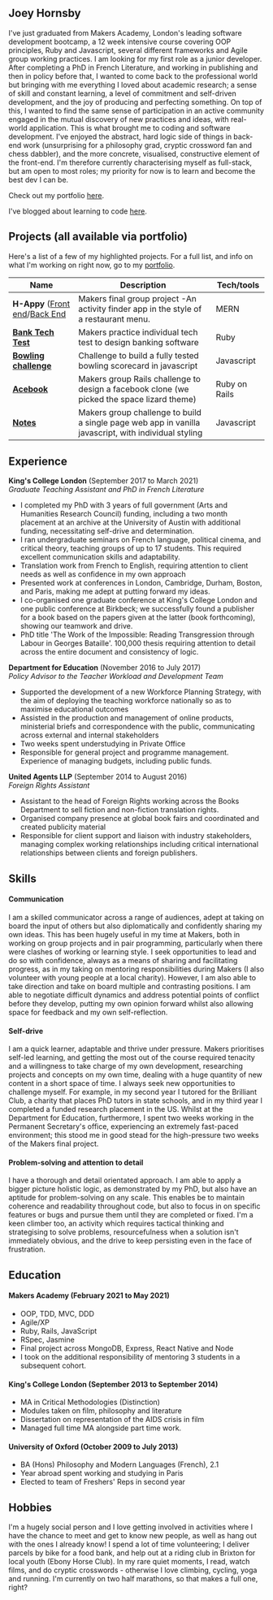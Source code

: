 ## Joey Hornsby

I've just graduated from Makers Academy, London's leading software development bootcamp, a 12 week intensive course covering OOP principles, Ruby and Javascript, several different frameworks and Agile group working practices. I am looking for my first role as a junior developer. After completing a PhD in French Literature, and working in publishing and then in policy before that, I wanted to come back to the professional world but bringing with me everything I loved about academic research; a sense of skill and constant learning, a level of commitment and self-driven development, and the joy of producing and perfecting something. On top of this, I wanted to find the same sense of participation in an active community engaged in the mutual discovery of new practices and ideas, with real-world application. This is what brought me to coding and software development. I've enjoyed the abstract, hard logic side of things in back-end work (unsurprising for a philosophy grad, cryptic crossword fan and chess dabbler), and the more concrete, visualised, constructive element of the front-end. I'm therefore currently characterising myself as full-stack, but am open to most roles; my priority for now is to learn and become the best dev I can be.

Check out my portfolio [here](https://jshorns.github.io/portfolio/).

I've blogged about learning to code [here](https://joey-s-hornsby.medium.com/).

## Projects (all available via portfolio)

Here's a list of a few of my highlighted projects. For a full list, and info on what I'm working on right now, go to my [portfolio](https://jshorns.github.io/portfolio/).

| Name                         | Description       | Tech/tools        |
| ---------------------------- | ----------------- | ----------------- |
| **H-Appy** ([Front end](https://github.com/peter-james-allen/h-appy-client)/[Back End](https://github.com/AJ8GH/h-appy-server) | Makers final group project -An activity finder app in the style of a restaurant menu.   | MERN              |
| [**Bank Tech Test**](https://github.com/jshorns/bank-tech-test) | Makers practice individual tech test to design banking software   | Ruby 
| [**Bowling challenge**](https://github.com/jshorns/bowling-challenge) | Challenge to build a fully tested bowling scorecard in javascript  | Javascript   |
| [**Acebook**](https://github.com/jshorns/acebook-challenge) | Makers group Rails challenge to design a facebook clone (we picked the space lizard theme)   | Ruby on Rails              |
| [**Notes**](https://github.com/jshorns/notes) | Makers group challenge to build a single page web app in vanilla javascript, with individual styling  | Javascript            |



## Experience

**King's College London** (September 2017 to March 2021)  
_Graduate Teaching Assistant and PhD in French Literature_

- I completed my PhD with 3 years of full government (Arts and Humanities Research Council) funding, including a two month placement at an archive at the University of Austin with additional funding, necessitating self-drive and determination.
- I ran undergraduate seminars on French language, political cinema, and critical theory, teaching groups of up to 17 students. This required excellent communication skills and adaptability.
- Translation work from French to English, requiring attention to client needs as well as confidence in my own approach
- Presented work at conferences in London, Cambridge, Durham, Boston, and Paris, making me adept at putting forward my ideas.
- I co-organised one graduate conference at King's College London and one public conference at Birkbeck; we successfully found a publisher for a book based on the papers given at the latter (book forthcoming), showing our teamwork and drive.
- PhD title 'The Work of the Impossible: Reading Transgression through Labour in Georges Bataille'. 100,000 thesis requiring attention to detail across the entire document and consistency of logic.

**Department for Education** (November 2016 to July 2017)  
_Policy Advisor to the Teacher Workload and Development Team_

- Supported the development of a new Workforce Planning Strategy, with the aim of deploying the teaching workforce nationally so as to maximise educational outcomes
- Assisted in the production and management of online products, ministerial briefs and correspondence with the public, communicating across external and internal stakeholders
- Two weeks spent understudying in Private Office
- Responsible for general project and programme management. Experience of managing budgets, including public funds.

**United Agents LLP** (September 2014 to August 2016)  
_Foreign Rights Assistant_

- Assistant to the head of Foreign Rights working across the Books Department to sell fiction and non-fiction translation rights.
- Organised company presence at global book fairs and coordinated and created publicity material
- Responsible for client support and liaison with industry stakeholders, managing complex working relationships including critical international relationships between clients and foreign publishers.

## Skills

#### Communication

I am a skilled communicator across a range of audiences, adept at taking on board the input of others but also diplomatically and confidently sharing my own ideas. This has been hugely useful in my time at Makers, both in working on group projects and in pair programming, particularly when there were clashes of working or learning style. I seek opportunities to lead and do so with confidence, always as a means of sharing and facilitating progress, as in my taking on mentoring responsibilities during Makers (I also volunteer with young people at a local charity). However, I am also able to take direction and take on board multiple and contrasting positions. I am able to negotiate difficult dynamics and address potential points of conflict before they develop, putting my own opinion forward whilst also allowing space for feedback and my own self-reflection.

#### Self-drive

I am a quick learner, adaptable and thrive under pressure. Makers prioritises self-led learning, and getting the most out of the course required tenacity and a willingness to take charge of my own development, researching projects and concepts on my own time, dealing with a huge quantity of new content in a short space of time. I always seek new opportunities to challenge myself. For example, in my second year I tutored for the Brilliant Club, a charity that places PhD tutors in state schools, and in my third year I completed a funded research placement in the US. Whilst at the Department for Education, furthermore, I spent two weeks working in the Permanent Secretary's office, experiencing an extremely fast-paced environment; this stood me in good stead for the high-pressure two weeks of the Makers final project.

#### Problem-solving and attention to detail

I have a thorough and detail orientated approach. I am able to apply a bigger picture holistic logic, as demonstrated by my PhD, but also have an aptitude for problem-solving on any scale. This enables be to maintain coherence and readability throughout code, but also to focus in on specific features or bugs and pursue them until they are completed or fixed. I'm a keen climber too, an activity which requires tactical thinking and strategising to solve problems, resourcefulness when a solution isn't immediately obvious, and the drive to keep persisting even in the face of frustration.

## Education

#### Makers Academy (February 2021 to May 2021)

- OOP, TDD, MVC, DDD
- Agile/XP
- Ruby, Rails, JavaScript
- RSpec, Jasmine
- Final project across MongoDB, Express, React Native and Node
-	I took on the additional responsibility of mentoring 3 students in a subsequent cohort.


#### King's College London (September 2013 to September 2014)

- MA in Critical Methodologies (Distinction)
- Modules taken on film, philosophy and literature
- Dissertation on representation of the AIDS crisis in film
- Managed full time MA alongside part time work.

#### University of Oxford (October 2009 to July 2013)

- BA (Hons) Philosophy and Modern Languages (French), 2.1
- Year abroad spent working and studying in Paris
- Elected to team of Freshers' Reps in second year

## Hobbies

I'm a hugely social person and I love getting involved in activities where I have the chance to meet and get to know new people, as well as hang out with the ones I already know! I spend a lot of time volunteering; I deliver parcels by bike for a food bank, and help out at a riding club in Brixton for local youth (Ebony Horse Club). In my rare quiet moments, I read, watch films, and do cryptic crosswords - otherwise I love climbing, cycling, yoga and running. I'm currently on two half marathons, so that makes a full one, right?
